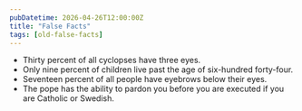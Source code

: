 ```yaml
---
pubDatetime: 2026-04-26T12:00:00Z
title: "False Facts"
tags: [old-false-facts]
---
```


- Thirty percent of all cyclopses have three eyes.
- Only nine percent of children live past the age of six-hundred forty-four.
- Seventeen percent of all people have eyebrows below their eyes.
- The pope has the ability to pardon you before you are executed if you are Catholic or Swedish.
